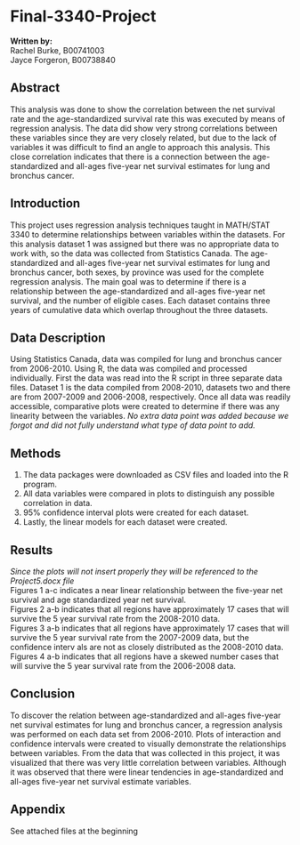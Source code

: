 # Final-3340-Project
**Written by:** <br/>
Rachel Burke, B00741003 <br/>
Jayce Forgeron, B00738840
## Abstract
This analysis was done to show the correlation between the net survival rate and the age-standardized survival rate this was executed by means of regression analysis. The data did show very strong correlations between these variables since they are very closely related, but due to the lack of variables it was difficult to find an angle to approach this analysis. This close correlation indicates that there is a connection between the age-standardized and all-ages five-year net survival estimates for lung and bronchus cancer.
## Introduction
This project uses regression analysis techniques taught in MATH/STAT 3340 to determine relationships between variables within the datasets. For this analysis dataset 1 was assigned but there was no appropriate data to work with, so the data was collected from Statistics Canada. The age-standardized and all-ages five-year net survival estimates for lung and bronchus cancer, both sexes, by province was used for the complete regression analysis. The main goal was to determine if there is a relationship between the age-standardized and all-ages five-year net survival, and the number of eligible cases. Each dataset contains three years of cumulative data which overlap throughout the three datasets. 
## Data Description
Using Statistics Canada, data was compiled for lung and bronchus cancer from 2006-2010. Using R, the data was compiled and processed individually. First the data was read into the R script in three separate data files. Dataset 1 is the data compiled from 2008-2010, datasets two and there are from 2007-2009 and 2006-2008, respectively. Once all data was readily accessible, comparative plots were created to determine if there was any linearity between the variables.
_No extra data point was added because we forgot and did not fully understand what type of data point to add._
## Methods
1. The data packages were downloaded as CSV files and loaded into the R program. <br/>
2. All data variables were compared in plots to distinguish any possible correlation in data. <br/>
3. 95% confidence interval plots were created for each dataset. <br/>
4. Lastly, the linear models for each dataset were created.
## Results
_Since the plots will not insert properly they will be referenced to the Project5.docx file_ <br/>
Figures 1 a-c indicates a near linear relationship between the five-year net survival and age standardized year net survival.<br/>
Figures 2 a-b indicates that all regions have approximately 17 cases that will survive the 5 year survival rate from the 2008-2010 data. <br/>
Figures 3 a-b indicates that all regions have approximately 17 cases that will survive the 5 year survival rate from the 2007-2009 data, but the confidence interv als are not as closely distributed as the 2008-2010 data. <br/>
Figures 4 a-b indicates that all regions have a skewed number cases that will survive the 5 year survival rate from the 2006-2008 data. 
## Conclusion
To discover the relation between age-standardized and all-ages five-year net survival estimates for lung and bronchus cancer, a regression analysis was performed on each data set from 2006-2010. Plots of interaction and confidence intervals were created to visually demonstrate the relationships between variables. From the data that was collected in this project, it was visualized that there was very little correlation between variables. Although it was observed that there were linear tendencies in age-standardized and all-ages five-year net survival estimate variables. 
## Appendix
See attached files at the beginning
